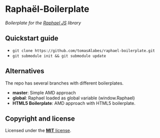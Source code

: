 # Raphaël-Boilerplate
*Boilerplate for the [Raphael JS](http://raphaeljs.com) library*

## Quickstart guide
* `git clone https://github.com/tomasAlabes/raphael-boilerplate.git`
* `git submodule init && git submodule update`

## Alternatives
The repo has several branches with different boilerplates.

* **master**: Simple AMD approach
* **global**: Raphael loaded as global variable (window.Raphael)
* **HTML5 Boilerplate**: AMD approach with HTML5 boilerplate.

## Copyright and license
Licensed under the [**MIT** license](https://github.com/tomasAlabes/raphael-boilerplate/blob/master/license.txt).
